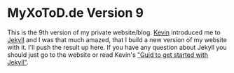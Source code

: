 # MyXoToD.de Version 9

This is the 9th version of my private website/blog. [Kevin](http://kevingimbel.com) introduced me to [Jekyll](http://www.jekyllrb.com) and I was that much amazed, that I build a new version of my website with it. I'll push the result up here. If you have any question about Jekyll you should just go to the website or read Kevin's ["Guid to get started with Jekyll"](http://kevingimbel.com/jekyll-guide).